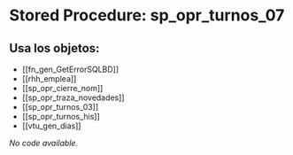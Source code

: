 # Stored Procedure: sp_opr_turnos_07

## Usa los objetos:
- [[fn_gen_GetErrorSQLBD]]
- [[rhh_emplea]]
- [[sp_opr_cierre_nom]]
- [[sp_opr_traza_novedades]]
- [[sp_opr_turnos_03]]
- [[sp_opr_turnos_his]]
- [[vtu_gen_dias]]

*No code available.*
